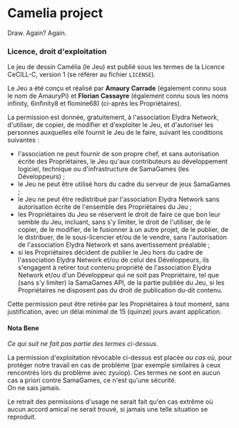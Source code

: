 # Camelia project

Draw. Again? Again.



### Licence, droit d'exploitation

Le jeu de dessin Camélia (le Jeu) est publié sous les termes de la Licence CeCILL-C, version 1 (se référer au fichier `LICENSE`).

Le Jeu a été conçu et réalisé par **Amaury Carrade** (également connu sous le nom de AmauryPi) et  **Florian Cassayre** (également connu sous les noms infinity, 6infinity8 et flomine68) (ci-après les Propriétaires).

La permission est donnée, gratuitement, à l'association Elydra Network, d'utiliser, de copier, de modifier et d'exploiter le Jeu, et d'autoriser les personnes auxquelles elle fournit le Jeu de le faire, suivant les conditions suivantes : 
 - l'association ne peut fournir de son propre chef, et sans autorisation écrite des Propriétaires, le Jeu qu'aux contributeurs au développement logiciel, technique ou d'infrastructure de SamaGames (les Développeurs) ; 
 - le Jeu ne peut être utilisé hors du cadre du serveur de jeux SamaGames ; 
 - le Jeu ne peut être redistribué par l'association Elydra Network sans autorisation écrite de l'ensemble des Propriétaires du Jeu ; 
 - les Propriétaires du Jeu se réservent le droit de faire ce que bon leur semble du Jeu, incluant, sans s'y limiter, le droit de l'utiliser, de le copier, de le modifier, de le fusionner à un autre projet, de le publier, de le distribuer, de le sous-licencier et/ou de le vendre, sans l'autorisation de l'association Elydra Network et sans avertissement préalable ; 
 - si les Propriétaires décident de publier le Jeu hors du cadre de l'association Elydra Network et/ou de celui des Développeurs, ils s'engagent à retirer tout contenu propriété de l'association Elydra Network et/ou d'un Développeur qui ne soit pas Propriétaire, tel que (sans s'y limiter) la SamaGames API, de la partie publiée du Jeu, si les Propriétaires ne disposent pas du droit de publication du-dit contenu.

Cette permission peut être retirée par les Propriétaires à tout moment, sans justification, avec un délai minimal de 15 (quinze) jours avant application.


#### Nota Bene

*Ce qui suit ne fait pas partie des termes ci-dessus.*

La permission d'exploitation révocable ci-dessus est placée *au cas où*, pour protéger notre travail en cas de problème (par exemple similaires à ceux rencontrés lors du problème avec zyuiop). Ces termes ne sont en aucun cas a priori contre SamaGames, ce n'est qu'une sécurité.  
On ne sais jamais.

Le retrait des permissions d'usage ne serait fait qu'en cas extrême où aucun accord amical ne serait trouvé, si jamais une telle situation se reproduit.
